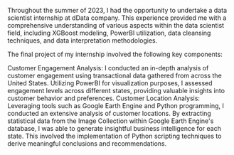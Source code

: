 Throughout the summer of 2023, I had the opportunity to undertake a data scientist internship at dData company. This experience provided me with a comprehensive understanding of various aspects within the data scientist field, including XGBoost modeling, PowerBI utilization, data cleansing techniques, and data interpretation methodologies.

The final project of my internship involved the following key components:

Customer Engagement Analysis: I conducted an in-depth analysis of customer engagement using transactional data gathered from across the United States. Utilizing PowerBI for visualization purposes, I assessed engagement levels across different states, providing valuable insights into customer behavior and preferences.
Customer Location Analysis: Leveraging tools such as Google Earth Engine and Python programming, I conducted an extensive analysis of customer locations. By extracting statistical data from the Image Collection within Google Earth Engine's database, I was able to generate insightful business intelligence for each state. This involved the implementation of Python scripting techniques to derive meaningful conclusions and recommendations.
